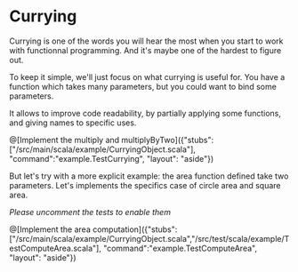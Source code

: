 # Currying


Currying is one of the words you will hear the most when you start to work with functionnal programming.
And it's maybe one of the hardest to figure out.

To keep it simple, we'll just focus on what currying is useful for.
You have a function which takes many parameters, but you could want to bind some parameters.

It allows to improve code readability, by partially applying some functions, and giving names to specific uses.


@[Implement the multiply and multiplyByTwo]({"stubs":["/src/main/scala/example/CurryingObject.scala"], "command":"example.TestCurrying", "layout": "aside"})

But let's try with a more explicit example: the area function defined take two parameters.
Let's implements the specifics case of circle area and square area.

_Please uncomment the tests to enable them_

@[Implement the area computation]({"stubs":["/src/main/scala/example/CurryingObject.scala","/src/test/scala/example/TestComputeArea.scala"], "command":"example.TestComputeArea", "layout": "aside"})

